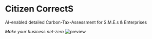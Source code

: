 # Citizen CorrectS
AI-enabled detailed Carbon-Tax-Assessment for S.M.E.s & Enterprises

_Make your business net-zero_
![preview](https://github.com/user-attachments/assets/7a7630d8-10eb-49bf-abd2-23d2b23fa564)

